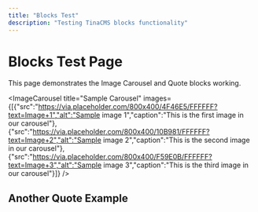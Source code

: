 ```yaml
---
title: "Blocks Test"
description: "Testing TinaCMS blocks functionality"
---
```


# Blocks Test Page

This page demonstrates the Image Carousel and Quote blocks working.

<ImageCarousel title="Sample Carousel" images={[{"src":"https://via.placeholder.com/800x400/4F46E5/FFFFFF?text=Image+1","alt":"Sample image 1","caption":"This is the first image in our carousel"},{"src":"https://via.placeholder.com/800x400/10B981/FFFFFF?text=Image+2","alt":"Sample image 2","caption":"This is the second image in our carousel"},{"src":"https://via.placeholder.com/800x400/F59E0B/FFFFFF?text=Image+3","alt":"Sample image 3","caption":"This is the third image in our carousel"}]} />

<Quote content="The best way to predict the future is to create it." author="Peter Drucker" role="Management Consultant" source="Innovation and Entrepreneurship" />

## Another Quote Example

<Quote content="Design is not just what it looks like and feels like. Design is how it works." author="Steve Jobs" role="Co-founder of Apple" source="New York Times, 2003" />
